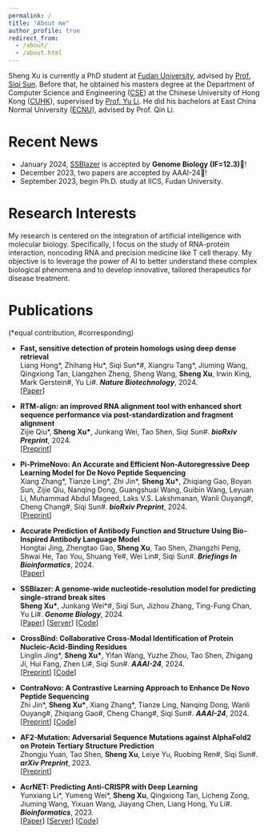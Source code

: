 ```yaml
---
permalink: /
title: "About me"
author_profile: true
redirect_from: 
  - /about/
  - /about.html
---
```



Sheng Xu is currently a PhD student at [Fudan University](https://www.fudan.edu.cn/en/), advised by [Prof. Siqi Sun](https://intersun.github.io/). Before that, he obtained his masters degree at the Department of Computer Science and Engineering ([CSE](https://www.cse.cuhk.edu.hk/)) at the Chinese University of Hong Kong ([CUHK](https://www.cuhk.edu.hk/english/index.html)), supervised by [Prof. Yu Li](https://liyu95.com/). He did his bachelors at East China Normal University ([ECNU](https://english.ecnu.edu.cn/)), advised by Prof. Qin Li.

Recent News
======
- January 2024, [SSBlazer](https://proj.cse.cuhk.edu.hk/aihlab/ssblazer/) is accepted by **Genome Biology (IF=12.3)**🎉!
- December 2023, two papers are accepted by AAAI-24🎉!
- September 2023, begin Ph.D. study at IICS, Fudan University.

Research Interests
======
My research is centered on the integration of artificial intelligence with molecular biology. Specifically, I focus on the study of RNA-protein interaction, noncoding RNA and precision medicine like T cell therapy. My objective is to leverage the power of AI to better understand these complex biological phenomena and to develop innovative, tailored therapeutics for disease treatment.

Publications 
======
(\*equal contribution, #corresponding)
- 	**Fast, sensitive detection of protein homologs using deep dense retrieval**  
    Liang Hong\*, Zhihang Hu\*, Siqi Sun\*#, Xiangru Tang\*, Jiuming Wang, Qingxiong Tan, Liangzhen Zheng, Sheng Wang, **Sheng Xu**, Irwin King, Mark Gerstein#, Yu Li#.  ***Nature Biotechnology***, 2024.  
    \[[Paper](https://www.nature.com/articles/s41587-024-02353-6)\] 

- 	**RTM-align: an improved RNA alignment tool with enhanced short sequence performance via post-standardization and fragment alignment**  
    Zijie Qiu\*, **Sheng Xu\***, Junkang Wei, Tao Shen, Siqi Sun#.  ***bioRxiv Preprint***, 2024.  
    \[[Preprint](https://www.biorxiv.org/content/10.1101/2024.05.27.595311v1)\] 

- 	**Pi-PrimeNovo: An Accurate and Efficient Non-Autoregressive Deep Learning Model for De Novo Peptide Sequencing**  
    Xiang Zhang\*,  Tianze Ling\*, Zhi Jin\*, **Sheng Xu\***, Zhiqiang Gao, Boyan Sun, Zijie Qiu, Nanqing Dong, Guangshuai Wang, Guibin Wang, Leyuan Li, Muhammad Abdul Mageed, Laks V.S. Lakshmanan, Wanli Ouyang#, Cheng Chang#, Siqi Sun#.  ***bioRxiv Preprint***, 2024.  
    \[[Preprint](https://www.biorxiv.org/content/10.1101/2024.05.17.594647v1)\] 

- 	**Accurate Prediction of Antibody Function and Structure Using Bio-Inspired Antibody Language Model**  
    Hongtai Jing, Zhengtao Gao, **Sheng Xu**, Tao Shen, Zhangzhi Peng, Shwai He, Tao You, Shuang Ye#, Wei Lin#, Siqi Sun#. ***Briefings In Bioinformatics***, 2024.  
    \[[Paper](https://doi.org/10.1093/bib/bbae245)\] 
    
- 	**SSBlazer: A genome-wide nucleotide-resolution model for predicting single-strand break sites**  
    **Sheng Xu\***, Junkang Wei\*#, Siqi Sun, Jizhou Zhang, Ting-Fung Chan, Yu Li#. ***Genome Biology***, 2024.  
    \[[Paper](https://genomebiology.biomedcentral.com/articles/10.1186/s13059-024-03179-w)\] \[[Server](https://proj.cse.cuhk.edu.hk/aihlab/ssblazer/)\] \[[Code](https://github.com/sxu99/ssblazer)\]

- 	**CrossBind: Collaborative Cross-Modal Identification of Protein Nucleic-Acid-Binding Residues**  
    Linglin Jing\*, **Sheng Xu\***, Yifan Wang, Yuzhe Zhou, Tao Shen, Zhigang Ji, Hui Fang, Zhen Li#, Siqi Sun#. ***AAAI-24***, 2024.  
    \[[Preprint](https://arxiv.org/abs/2312.12094)\]  \[[Code](https://github.com/BEAM-Labs/CrossBind)\]

- 	**ContraNovo: A Contrastive Learning Approach to Enhance De Novo Peptide Sequencing**  
    Zhi Jin\*, **Sheng Xu\***, Xiang Zhang\*, Tianze Ling, Nanqing Dong, Wanli Ouyang#, Zhiqiang Gao#, Cheng Chang#, Siqi Sun#. ***AAAI-24***, 2024.  
    \[[Preprint](https://arxiv.org/abs/2312.11584)\]  \[[Code](https://github.com/BEAM-Labs/ContraNovo)\]


- 	**AF2-Mutation: Adversarial Sequence Mutations against AlphaFold2 on Protein Tertiary Structure Prediction**  
    Zhongju Yuan, Tao Shen, **Sheng Xu**, Leiye Yu, Ruobing Ren#, Siqi Sun#. ***arXiv Preprint***, 2023.  
    \[[Preprint](https://arxiv.org/abs/2305.08929)\] 

-   **AcrNET: Predicting Anti-CRISPR with Deep Learning**  
    Yunxiang Li\*, Yumeng Wei\*, **Sheng Xu**, Qingxiong Tan, Licheng Zong, Jiuming Wang, Yixuan Wang, Jiayang Chen, Liang Hong, Yu Li#. ***Bioinformatics***, 2023.  
    \[[Paper](https://doi.org/10.1093/bioinformatics/btad259)\] \[[Server](https://proj.cse.cuhk.edu.hk/aihlab/acrnet/)\] \[[Code](https://github.com/banma12956/AcrNET)\]
